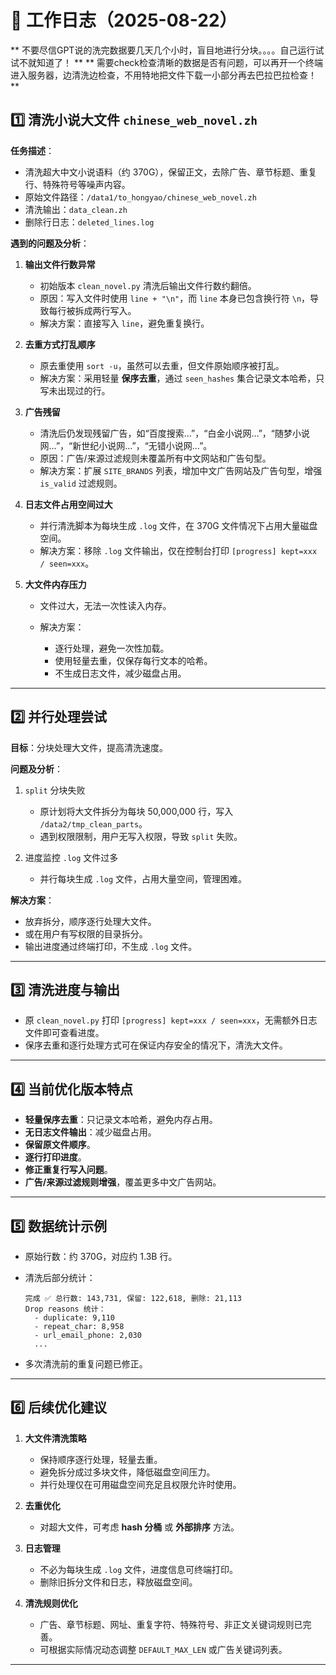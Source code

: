 
# 📝 工作日志（2025-08-22）
** 不要尽信GPT说的洗完数据要几天几个小时，盲目地进行分块。。。。自己运行试试不就知道了！ **
** 需要check检查清晰的数据是否有问题，可以再开一个终端进入服务器，边清洗边检查，不用特地把文件下载一小部分再去巴拉巴拉检查！ **

## 1️⃣ 清洗小说大文件 `chinese_web_novel.zh`

**任务描述**：

* 清洗超大中文小说语料（约 370G），保留正文，去除广告、章节标题、重复行、特殊符号等噪声内容。
* 原始文件路径：`/data1/to_hongyao/chinese_web_novel.zh`
* 清洗输出：`data_clean.zh`
* 删除行日志：`deleted_lines.log`

**遇到的问题及分析**：

1. **输出文件行数异常**

   * 初始版本 `clean_novel.py` 清洗后输出文件行数约翻倍。
   * 原因：写入文件时使用 `line + "\n"`，而 `line` 本身已包含换行符 `\n`，导致每行被拆成两行写入。
   * 解决方案：直接写入 `line`，避免重复换行。

2. **去重方式打乱顺序**

   * 原去重使用 `sort -u`，虽然可以去重，但文件原始顺序被打乱。
   * 解决方案：采用轻量 **保序去重**，通过 `seen_hashes` 集合记录文本哈希，只写未出现过的行。

3. **广告残留**

   * 清洗后仍发现残留广告，如“百度搜索…”，“白金小说网…”，“随梦小说网…”，“新世纪小说网…”，“无错小说网…”。
   * 原因：广告/来源过滤规则未覆盖所有中文网站和广告句型。
   * 解决方案：扩展 `SITE_BRANDS` 列表，增加中文广告网站及广告句型，增强 `is_valid` 过滤规则。

4. **日志文件占用空间过大**

   * 并行清洗脚本为每块生成 `.log` 文件，在 370G 文件情况下占用大量磁盘空间。
   * 解决方案：移除 `.log` 文件输出，仅在控制台打印 `[progress] kept=xxx / seen=xxx`。

5. **大文件内存压力**

   * 文件过大，无法一次性读入内存。
   * 解决方案：

     * 逐行处理，避免一次性加载。
     * 使用轻量去重，仅保存每行文本的哈希。
     * 不生成日志文件，减少磁盘占用。

---

## 2️⃣ 并行处理尝试

**目标**：分块处理大文件，提高清洗速度。

**问题及分析**：

1. `split` 分块失败

   * 原计划将大文件拆分为每块 50,000,000 行，写入 `/data2/tmp_clean_parts`。
   * 遇到权限限制，用户无写入权限，导致 `split` 失败。

2. 进度监控 `.log` 文件过多

   * 并行每块生成 `.log` 文件，占用大量空间，管理困难。

**解决方案**：

* 放弃拆分，顺序逐行处理大文件。
* 或在用户有写权限的目录拆分。
* 输出进度通过终端打印，不生成 `.log` 文件。

---

## 3️⃣ 清洗进度与输出

* 原 `clean_novel.py` 打印 `[progress] kept=xxx / seen=xxx`，无需额外日志文件即可查看进度。
* 保序去重和逐行处理方式可在保证内存安全的情况下，清洗大文件。

---

## 4️⃣ 当前优化版本特点

* **轻量保序去重**：只记录文本哈希，避免内存占用。
* **无日志文件输出**：减少磁盘占用。
* **保留原文件顺序**。
* **逐行打印进度**。
* **修正重复行写入问题**。
* **广告/来源过滤规则增强**，覆盖更多中文广告网站。

---

## 5️⃣ 数据统计示例

* 原始行数：约 370G，对应约 1.3B 行。

* 清洗后部分统计：

  ```
  完成 ✅ 总行数: 143,731, 保留: 122,618, 删除: 21,113
  Drop reasons 统计：
    - duplicate: 9,110
    - repeat_char: 8,958
    - url_email_phone: 2,030
    ...
  ```

* 多次清洗前的重复问题已修正。

---

## 6️⃣ 后续优化建议

1. **大文件清洗策略**

   * 保持顺序逐行处理，轻量去重。
   * 避免拆分成过多块文件，降低磁盘空间压力。
   * 并行处理仅在可用磁盘空间充足且权限允许时使用。

2. **去重优化**

   * 对超大文件，可考虑 **hash 分桶** 或 **外部排序** 方法。

3. **日志管理**

   * 不必为每块生成 `.log` 文件，进度信息可终端打印。
   * 删除旧拆分文件和日志，释放磁盘空间。

4. **清洗规则优化**

   * 广告、章节标题、网址、重复字符、特殊符号、非正文关键词规则已完善。
   * 可根据实际情况动态调整 `DEFAULT_MAX_LEN` 或广告关键词列表。

---

